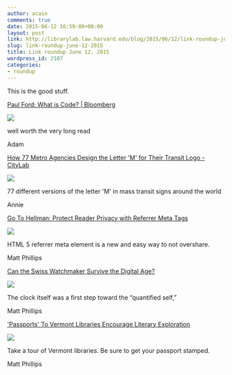 ```yaml
---
author: acain
comments: true
date: 2015-06-12 16:59:08+00:00
layout: post
link: http://librarylab.law.harvard.edu/blog/2015/06/12/link-roundup-june-12-2015/
slug: link-roundup-june-12-2015
title: Link roundup June 12, 2015
wordpress_id: 2107
categories:
- roundup
---
```


This is the good stuff.

[Paul Ford: What is Code? | Bloomberg](http://www.bloomberg.com/graphics/2015-paul-ford-what-is-code/)

[![](http://librarylab.law.harvard.edu/roundup/images/557b0fdbcc784.png)](http://www.bloomberg.com/graphics/2015-paul-ford-what-is-code/)

well worth the very long read

Adam

[How 77 Metro Agencies Design the Letter 'M' for Their Transit Logo - CityLab](http://www.citylab.com/design/2015/06/77-ways-to-design-the-letter-m-in-your-metro-logo/395045/)

[![](http://librarylab.law.harvard.edu/roundup/images/557ae180bb4ea.png)](http://www.citylab.com/design/2015/06/77-ways-to-design-the-letter-m-in-your-metro-logo/395045/)

77 different versions of the letter 'M' in mass transit signs around the world

Annie

[Go To Hellman: Protect Reader Privacy with Referrer Meta Tags](http://go-to-hellman.blogspot.com/2015/06/protect-reader-privacy-with-referrer.html)

[![](http://librarylab.law.harvard.edu/roundup/images/5579fdc2871d9.png)](http://go-to-hellman.blogspot.com/2015/06/protect-reader-privacy-with-referrer.html)

HTML 5 referrer meta element is a new and easy way to not overshare.

Matt Phillips

[Can the Swiss Watchmaker Survive the Digital Age?](http://www.nytimes.com/2015/06/07/magazine/can-the-swiss-watchmaker-survive-the-digital-age.html)

[![](http://librarylab.law.harvard.edu/roundup/images/55784340392c3.png)](http://www.nytimes.com/2015/06/07/magazine/can-the-swiss-watchmaker-survive-the-digital-age.html)

The clock itself was a first step toward the “quantified self,”

Matt Phillips

['Passports' To Vermont Libraries Encourage Literary Exploration](http://digital.vpr.net/post/passports-vermont-libraries-encourage-literary-exploration)

[![](http://librarylab.law.harvard.edu/roundup/images/557725219d7f5.png)](http://digital.vpr.net/post/passports-vermont-libraries-encourage-literary-exploration)

Take a tour of Vermont libraries. Be sure to get your passport stamped.

Matt Phillips
